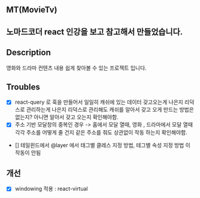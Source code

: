 ## MT(MovieTv)
노마드코더 react 인강을 보고 참고해서 만들었습니다.
---
## Description

영화와 드라마 컨텐츠 내용 쉽게 찾아볼 수 있는 프로젝트 입니다.

## Troubles

- [x] react-query 로 훅을 만들어서 일일히 캐쉬에 있는 데이터 갖고오는게 나은지 리덕스로 관리하는게 나은지 리덕스로 관리해도 캐쉬를 알아서 갖고 오게 만드는 방법은 없는지? 아니면 알아서 갖고 오는지 확인해야함.
- [x] 주소 기반 모달창의 중복인 경우 -> 홈에서 모달 열때, 영화 , 드라마에서 모달 열때 각각 주소를 어떻게 줄 건지 같은 주소를 줘도 상관없이 작동 하는지 확인해야함.
- [] 테일윈드에서 @layer 에서 태그별 클레스 지정 방법, 테그별 속성 지정 방법 이 작동이 안됨 

## 개선

- [x] windowing 적용 : react-virtual
